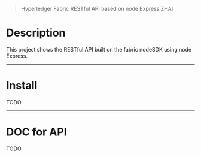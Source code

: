> Hyperledger Fabric RESTful API based on node Express
> ZHAI
# Description
This project shows the RESTful API built on the fabric nodeSDK using node Express.
***
# Install
TODO
***
# DOC for API
TODO


